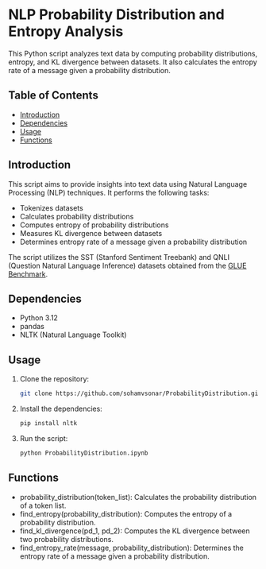 # NLP Probability Distribution and Entropy Analysis

This Python script analyzes text data by computing probability distributions, entropy, and KL divergence between datasets. It also calculates the entropy rate of a message given a probability distribution.

## Table of Contents

- [Introduction](#Introduction)
- [Dependencies](#Dependencies)
- [Usage](#Usage)
- [Functions](#Functions)

## Introduction

This script aims to provide insights into text data using Natural Language Processing (NLP) techniques. It performs the following tasks:

- Tokenizes datasets
- Calculates probability distributions
- Computes entropy of probability distributions
- Measures KL divergence between datasets
- Determines entropy rate of a message given a probability distribution

The script utilizes the SST (Stanford Sentiment Treebank) and QNLI (Question Natural Language Inference) datasets obtained from the [GLUE Benchmark](https://gluebenchmark.com/tasks).
 
## Dependencies

- Python 3.12
- pandas
- NLTK (Natural Language Toolkit)

## Usage

1. Clone the repository:
    ```bash
    git clone https://github.com/sohamvsonar/ProbabilityDistribution.git

2. Install the dependencies:
    ```bash
    pip install nltk

3. Run the script:
    ```bash
    python ProbabilityDistribution.ipynb

## Functions

- probability_distribution(token_list): Calculates the probability distribution of a token list.
- find_entropy(probability_distribution): Computes the entropy of a probability distribution.
- find_kl_divergence(pd_1, pd_2): Computes the KL divergence between two probability distributions.
- find_entropy_rate(message, probability_distribution): Determines the entropy rate of a message given a probability distribution.